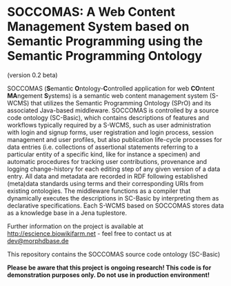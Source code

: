 # SOCCOMAS: A Web Content Management System based on Semantic Programming using the Semantic Programming Ontology
(version 0.2 beta)

SOCCOMAS (**S**emantic **O**ntology-**C**ontrolled application for web **CO**ntent **MA**ngement **S**ystems) is a semantic web content management system (S-WCMS) that utilizes the Semantic Programming Ontology (SPrO) and its associated Java-based middleware. SOCCOMAS is controlled by a source code ontology (SC-Basic), which contains descriptions of features and workflows typically required by a S-WCMS, such as user administration with login and signup forms, user registration and login process, session management and user profiles, but also publication life-cycle processes for data entries (i.e. collections of assertional statements referring to a particular entity of a specific kind, like for instance a specimen) and automatic procedures for tracking user contributions, provenance and logging change-history for each editing step of any given version of a data entry. All data and metadata are recorded in RDF following established (meta)data standards using terms and their corresponding URIs from existing ontologies. The middleware functions as a compiler that dynamically executes the descriptions in SC-Basic by interpreting them as declarative specifications. Each S-WCMS based on SOCCOMAS stores data as a knowledge base in a Jena tuplestore. 


Further information on the project is available at http://escience.biowikifarm.net - feel free to contact us at 
dev@morphdbase.de

This repository contains the SOCCOMAS source code ontology (SC-Basic)

**Please be aware that this project is ongoing research! This code is for demonstration purposes only. Do not use
 in production environment!**
  
